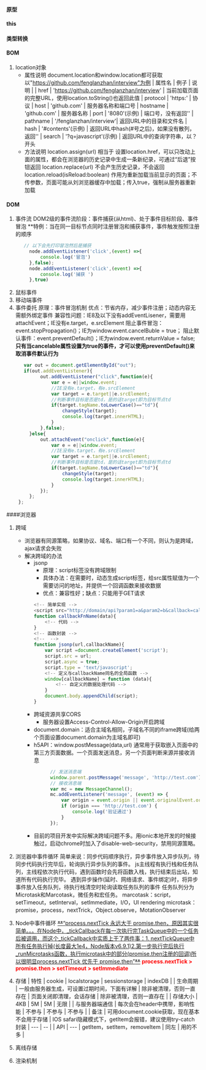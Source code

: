 #### 原型



#### this


#### 类型转换

#### BOM
1. location对象
   - 属性说明
     document.location和window.location都可获取
     以"https://github.com/fenglanzhan/interview"为例
     | 属性名 | 例子 | 说明 |
     | href | 'https://github.com/fenglanzhan/interview' | 当前加载页面的完整URL，使用location.toString()也返回此值
     | protocol | 'https:' | 协议
     | host | 'github.com' | 服务器名称和端口号
     | hostname | 'github.com' | 服务器名称
     | port | '8080'(示例) | 端口号，没有返回''
     | pathname | '/fenglanzhan/interview'| 返回URL中的目录和文件名
     | hash | '#contents'(示例) | 返回URL中hash(#号之后)，如果没有散列，返回''
     | search | '?q=javascript'(示例) | 返回URL中的查询字符串，以？开头
   - 方法说明
     location.assign(url) 相当于 设置location.href，可以只改动上面的属性，都会在浏览器的历史记录中生成一条新纪录，可通过“后退”按钮返回
     location.replace(url) 不会产生历史记录，不会返回
     location.reload(isReload:boolean) 作用为重新加载当前显示的页面；不传参数，页面可能从刘浏览器缓存中加载；传入true，强制从服务器重新加载


#### DOM
1. 事件流
   DOM2级的事件流阶段：事件捕获(从html)、处于事件目标阶段、事件冒泡
   **特例：当在同一目标节点同时注册冒泡和捕获事件，事件触发按照注册的顺序
   ```javascript
      // 以下会先打印冒泡然后是捕获
        node.addEventListener('click',(event) =>{
            console.log('冒泡')
        },false);
        node.addEventListener('click',(event) =>{
            console.log('捕获 ')
        },true)
   ```
2. 鼠标事件
3. 移动端事件
4. 事件委托
   原理：事件冒泡机制
   优点：节省内存，减少事件注册；动态内容无需额外绑定事件
   兼容性问题：IE8及以下没有addEventLisener，需要用attachEvent；IE没有e.target，e.srcElement
   阻止事件冒泡：event.stopPropagation()；IE为window.event.cancelBuble = true；
   阻止默认事件：event.preventDefault()；IE为window.event.returnValue = false;
   **只有当cancelable属性设置为true的事件，才可以使用preventDefault()来取消事件默认行为**
   ```javascript
      var out = document.getElementById("out");
      if(out.addEventListener){
            out.addEventListener("click",function(e){
                var e = e||window.event;
                //IE没有e.target，有e.srcElement
                var target = e.target||e.srcElement;
                //判断事件目标是否是td，是的话target即为目标节点td
                if(target.tagName.toLowerCase()=="td"){
                    changeStyle(target);
                    console.log(target.innerHTML);
                }
            },false);
        }else{
            out.attachEvent("onclick",function(e){
                var e = e||window.event;
                //IE没有e.target，有e.srcElement
                var target = e.target||e.srcElement;
                //判断事件目标是否是td，是的话target即为目标节点td
                if(target.tagName.toLowerCase()=="td"){
                    changeStyle(target);
                    console.log(target.innerHTML);
                }
            });
        };
    };
   ```





####浏览器
1. 跨域
   - 浏览器有同源策略，如果协议、域名、端口有一个不同，则认为是跨域，ajax请求会失败
   - 解决跨域的办法
        - jsonp
            - 原理：script标签没有跨域限制
            - 具体办法：在需要时，动态生成script标签，给src属性赋值为一个需要访问的地址，并提供一个回调函数来接收数据
            - 优点：兼容性好；缺点：只能用于GET请求
            ```javascript
            <!-- 简单实现 -->
            <script src="http://domain/api?param1=a&param2=b&callback=callbackFnName"></script>
            function callbackFnName(data){
                <!-- 代码 -->
            }
            <!-- 函数封装 -->
            <!--  -->
            function jsonp(url,callbackName){
                var script =document.createElement('script');
                script.src = url;
                script.async = true;
                script.type = 'text/javascript';
                <!-- 定义与callbackName同名的全局函数 -->
                window[callbackName] = function (data){
                    <!-- 自定义的数据处理代码 -->
                }
                document.body.appendChild(script);
            }
            ```
        - 跨域资源共享CORS
            - 服务器设置Access-Control-Allow-Origin开启跨域
        - document.domain：适合主域名相同，子域名不同的iframe跨域(给两个页面设置document.domain为主域名即可)
        - h5API：window.postMessage(data,url)
          通常用于获取嵌入页面中的第三方页面数据。一个页面发送消息，另一个页面判断来源并接收消息
          ```javascript
                // 发送消息端
                window.parent.postMessage('message', 'http://test.com');
                // 接收消息端
                var mc = new MessageChannel();
                mc.addEventListener('message', (event) => {
                    var origin = event.origin || event.originalEvent.origin;
                    if (origin === 'http://test.com') {
                        console.log('验证通过')
                    }
                });
          ```
        - 目前的项目开发中实际解决跨域问题不多。用ionic本地开发的时候接触过，启动chrome时加入了disable-web-security，禁用同源策略。
2. 浏览器中事件循环
   简单来说：同步代码顺序执行，异步事件放入异步队列，待同步代码执行完毕后，轮询执行异步队列的事件。
   js主线程有执行栈和任务队列，主线程依次执行代码，遇到函数时会先将函数入栈，执行结束后出站，知道所有代码执行完毕。
   遇到异步操作(延时、网络请求、事件绑定)时，将异步事件放入任务队列，待执行栈清空时轮询读取任务队列的事件
   任务队列分为Microtask和Marcotask，微任务和宏任务。
   marcotask：script，setTimeout，setInterval，setImmediate，I/O，UI rendering
   microtask：promise，process，nextTrick，Object.observe，MotationObserver

3. Node中事件循环
   <u>~~**~~“process.nextTick 永远大于 promise.then，原因其实很简单。。。在Node中，_tickCallback在每一次执行完TaskQueue中的一个任务后被调用，而这个_tickCallback中实质上干了两件事：1. nextTickQueue中所有任务执行掉(长度最大1e4，Node版本v6.9.1)2.第一步执行完后执行_runMicrotasks函数，执行microtask中的部分(promise.then注册的回调)所以很明显process.nextTick 优先于 promise.then”~~**~~</u>
    <span style="color:#ff0000"><span style="color:#ff0000">**process.nextTick > promise.then > setTimeout > setImmediate**</span></span>
4. 存储
   | 特性 | cookie | localstorage | sessionstorage | indexDB |
   | 生命周期 | 一般由服务器生成，可设置过期时间，下面有详解 | 除非被清理，否则一直存在 | 页面关闭即清理，会话存储 | 除非被清理，否则一直存在 |
   | 存储大小 | 4KB | 5M | 5M | 无限 |
   | 与服务器端通信 | 每次会在header中携带，影响性能 | 不参与 | 不参与 | 不参与 |
   | 备注 | 可用document.cookie获取，现在基本不会用于存储 | IOS safari隐藏模式下，getItem会报错，建议使用try-catch封装 | --- | -- |
   | API | --- | getItem，setItem，removeItem | 同左 | 用的不多 |
5. 离线存储
6. 渲染机制


